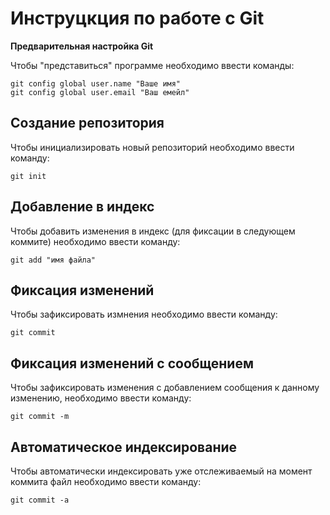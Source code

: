 # **Инструцкция по работе с Git**

**Предварительная настройка Git**

Чтобы "представиться" программе необходимо ввести команды:

    git config global user.name "Ваше имя"
    git config global user.email "Ваш емейл"
 
 ## Создание репозитория

 Чтобы инициализировать новый репозиторий необходимо ввести команду:

    git init

## Добавление в индекс

Чтобы добавить изменения в индекс (для фиксации в следующем коммите) необходимо ввести команду:

    git add "имя файла"

## Фиксация изменений

Чтобы зафиксировать измнения необходимо ввести команду:

    git commit

## Фиксация изменений с сообщением

Чтобы зафиксировать изменения с добавлением сообщения к данному изменению, необходимо ввести команду:

    git commit -m

## Автоматическое индексирование

Чтобы автоматически индексировать уже отслеживаемый на момент коммита файл необходимо ввести команду:

    git commit -a

    